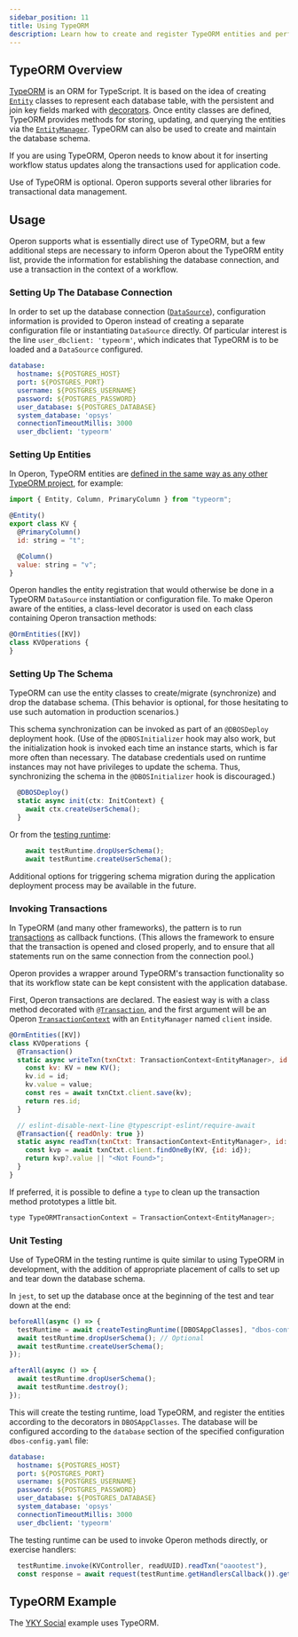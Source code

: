 ```yaml
---
sidebar_position: 11
title: Using TypeORM
description: Learn how to create and register TypeORM entities and perform transactional updates
---
```


## TypeORM Overview
[TypeORM](https://typeorm.io) is an ORM for TypeScript.  It is based on the idea of creating [`Entity`](https://typeorm.io/entities) classes to represent each database table, with the persistent and join key fields marked with [decorators](https://typeorm.io/decorator-reference).  Once entity classes are defined, TypeORM provides methods for storing, updating, and querying the entities via the [`EntityManager`](https://typeorm.io/working-with-entity-manager).  TypeORM can also be used to create and maintain the database schema.

If you are using TypeORM, Operon needs to know about it for inserting workflow status updates along the transactions used for application code.

Use of TypeORM is optional.  Operon supports several other libraries for transactional data management.

## Usage
Operon supports what is essentially direct use of TypeORM, but a few additional steps are necessary to inform Operon about the TypeORM entity list, provide the information for establishing the database connection, and use a transaction in the context of a workflow.

### Setting Up The Database Connection
In order to set up the database connection ([`DataSource`](https://typeorm.io/data-source)), configuration information is provided to Operon instead of creating a separate configuration file or instantiating `DataSource` directly.  Of particular interest is the line `user_dbclient: 'typeorm'`, which indicates that TypeORM is to be loaded and a `DataSource` configured.

```yaml
database:
  hostname: ${POSTGRES_HOST}
  port: ${POSTGRES_PORT}
  username: ${POSTGRES_USERNAME}
  password: ${POSTGRES_PASSWORD}
  user_database: ${POSTGRES_DATABASE}
  system_database: 'opsys'
  connectionTimeoutMillis: 3000
  user_dbclient: 'typeorm'
```

### Setting Up Entities

In Operon, TypeORM entities are [defined in the same way as any other TypeORM project](https://typeorm.io/entities), for example:

```javascript
import { Entity, Column, PrimaryColumn } from "typeorm";

@Entity()
export class KV {
  @PrimaryColumn()
  id: string = "t";

  @Column()
  value: string = "v";
}
```

Operon handles the entity registration that would otherwise be done in a TypeORM `DataSource` instantiation or configuration file.  To make Operon aware of the entities, a class-level decorator is used on each class containing Operon transaction methods:
```javascript
@OrmEntities([KV])
class KVOperations {
}
```

### Setting Up The Schema
TypeORM can use the entity classes to create/migrate (synchronize) and drop the database schema.  (This behavior is optional, for those hesitating to use such automation in production scenarios.)

This schema synchronization can be invoked as part of an `@DBOSDeploy` deployment hook.  (Use of the `@DBOSInitializer` hook may also work, but the initialization hook is invoked each time an instance starts, which is far more often than necessary.  The database credentials used on runtime instances may not have privileges to update the schema.   Thus, synchronizing the schema in the `@DBOSInitializer` hook is discouraged.)
```javascript
  @DBOSDeploy()
  static async init(ctx: InitContext) {
    await ctx.createUserSchema();
  }
```

Or from the [testing runtime](../api-reference/testing-runtime.md):
```javascript
    await testRuntime.dropUserSchema();
    await testRuntime.createUserSchema();
```

Additional options for triggering schema migration during the application deployment process may be available in the future.

### Invoking Transactions
In TypeORM (and many other frameworks), the pattern is to run [transactions](https://typeorm.io/transactions) as callback functions.  (This allows the framework to ensure that the transaction is opened and closed properly, and to ensure that all statements run on the same connection from the connection pool.)

Operon provides a wrapper around TypeORM's transaction functionality so that its workflow state can be kept consistent with the application database.

First, Operon transactions are declared.  The easiest way is with a class method decorated with [`@Transaction`](../api-reference/decorators.md#transaction), and the first argument will be an Operon [`TransactionContext`](../api-reference/contexts.md#transactioncontext) with an `EntityManager` named `client` inside.

```javascript
@OrmEntities([KV])
class KVOperations {
  @Transaction()
  static async writeTxn(txnCtxt: TransactionContext<EntityManager>, id: string, value: string) {
    const kv: KV = new KV();
    kv.id = id;
    kv.value = value;
    const res = await txnCtxt.client.save(kv);
    return res.id;
  }

  // eslint-disable-next-line @typescript-eslint/require-await
  @Transaction({ readOnly: true })
  static async readTxn(txnCtxt: TransactionContext<EntityManager>, id: string) {
    const kvp = await txnCtxt.client.findOneBy(KV, {id: id});
    return kvp?.value || "<Not Found>";
  }
}
```

If preferred, it is possible to define a `type` to clean up the transaction method prototypes a little bit.
```javascript
type TypeORMTransactionContext = TransactionContext<EntityManager>;
```

### Unit Testing
Use of TypeORM in the testing runtime is quite similar to using TypeORM in development, with the addition of appropriate placement of calls to set up and tear down the database schema.

In `jest`, to set up the database once at the beginning of the test and tear down at the end:
```javascript
beforeAll(async () => {
  testRuntime = await createTestingRuntime([DBOSAppClasses], "dbos-config.yaml");
  await testRuntime.dropUserSchema(); // Optional
  await testRuntime.createUserSchema();
});

afterAll(async () => {
  await testRuntime.dropUserSchema();
  await testRuntime.destroy();
});
```

This will create the testing runtime, load TypeORM, and register the entities according to the decorators in `DBOSAppClasses`. The database will be configured according to the `database` section of the specified configuration `dbos-config.yaml` file:
```yaml
database:
  hostname: ${POSTGRES_HOST}
  port: ${POSTGRES_PORT}
  username: ${POSTGRES_USERNAME}
  password: ${POSTGRES_PASSWORD}
  user_database: ${POSTGRES_DATABASE}
  system_database: 'opsys'
  connectionTimeoutMillis: 3000
  user_dbclient: 'typeorm'
```

The testing runtime can be used to invoke Operon methods directly, or exercise handlers:
```javascript
  testRuntime.invoke(KVController, readUUID).readTxn("oaootest"),
  const response = await request(testRuntime.getHandlersCallback()).get('/');
```

## TypeORM Example
The [YKY Social](https://github.com/dbos-inc/dbos-demo-apps/tree/main/yky-social) example uses TypeORM.
